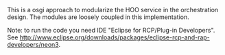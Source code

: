 This is a osgi approach to modularize the HOO service in the orchestration design. The modules are loosely coupled in this implementation.

Note: to run the code you need IDE "Eclipse for RCP/Plug-in Developers". See http://www.eclipse.org/downloads/packages/eclipse-rcp-and-rap-developers/neon3.
